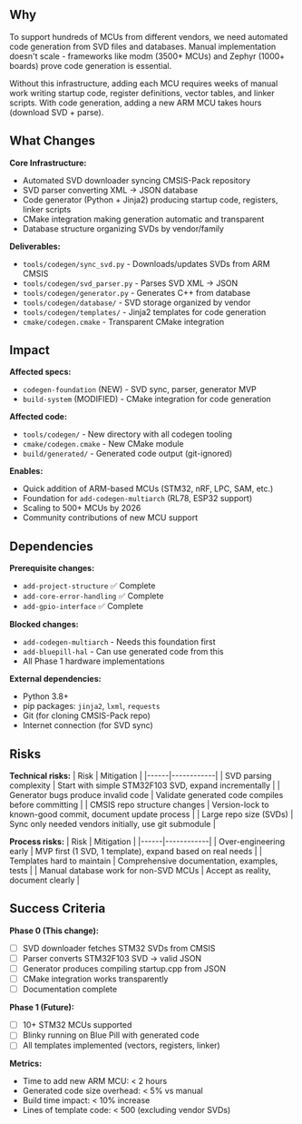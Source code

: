 ## Why

To support hundreds of MCUs from different vendors, we need automated code generation from SVD files and databases. Manual implementation doesn't scale - frameworks like modm (3500+ MCUs) and Zephyr (1000+ boards) prove code generation is essential.

Without this infrastructure, adding each MCU requires weeks of manual work writing startup code, register definitions, vector tables, and linker scripts. With code generation, adding a new ARM MCU takes hours (download SVD + parse).

## What Changes

**Core Infrastructure:**
- Automated SVD downloader syncing CMSIS-Pack repository
- SVD parser converting XML → JSON database
- Code generator (Python + Jinja2) producing startup code, registers, linker scripts
- CMake integration making generation automatic and transparent
- Database structure organizing SVDs by vendor/family

**Deliverables:**
- `tools/codegen/sync_svd.py` - Downloads/updates SVDs from ARM CMSIS
- `tools/codegen/svd_parser.py` - Parses SVD XML → JSON
- `tools/codegen/generator.py` - Generates C++ from database
- `tools/codegen/database/` - SVD storage organized by vendor
- `tools/codegen/templates/` - Jinja2 templates for code generation
- `cmake/codegen.cmake` - Transparent CMake integration

## Impact

**Affected specs:**
- `codegen-foundation` (NEW) - SVD sync, parser, generator MVP
- `build-system` (MODIFIED) - CMake integration for code generation

**Affected code:**
- `tools/codegen/` - New directory with all codegen tooling
- `cmake/codegen.cmake` - New CMake module
- `build/generated/` - Generated code output (git-ignored)

**Enables:**
- Quick addition of ARM-based MCUs (STM32, nRF, LPC, SAM, etc.)
- Foundation for `add-codegen-multiarch` (RL78, ESP32 support)
- Scaling to 500+ MCUs by 2026
- Community contributions of new MCU support

## Dependencies

**Prerequisite changes:**
- `add-project-structure` ✅ Complete
- `add-core-error-handling` ✅ Complete
- `add-gpio-interface` ✅ Complete

**Blocked changes:**
- `add-codegen-multiarch` - Needs this foundation first
- `add-bluepill-hal` - Can use generated code from this
- All Phase 1 hardware implementations

**External dependencies:**
- Python 3.8+
- pip packages: `jinja2`, `lxml`, `requests`
- Git (for cloning CMSIS-Pack repo)
- Internet connection (for SVD sync)

## Risks

**Technical risks:**
| Risk | Mitigation |
|------|------------|
| SVD parsing complexity | Start with simple STM32F103 SVD, expand incrementally |
| Generator bugs produce invalid code | Validate generated code compiles before committing |
| CMSIS repo structure changes | Version-lock to known-good commit, document update process |
| Large repo size (SVDs) | Sync only needed vendors initially, use git submodule |

**Process risks:**
| Risk | Mitigation |
|------|------------|
| Over-engineering early | MVP first (1 SVD, 1 template), expand based on real needs |
| Templates hard to maintain | Comprehensive documentation, examples, tests |
| Manual database work for non-SVD MCUs | Accept as reality, document clearly |

## Success Criteria

**Phase 0 (This change):**
- [ ] SVD downloader fetches STM32 SVDs from CMSIS
- [ ] Parser converts STM32F103 SVD → valid JSON
- [ ] Generator produces compiling startup.cpp from JSON
- [ ] CMake integration works transparently
- [ ] Documentation complete

**Phase 1 (Future):**
- [ ] 10+ STM32 MCUs supported
- [ ] Blinky running on Blue Pill with generated code
- [ ] All templates implemented (vectors, registers, linker)

**Metrics:**
- Time to add new ARM MCU: < 2 hours
- Generated code size overhead: < 5% vs manual
- Build time impact: < 10% increase
- Lines of template code: < 500 (excluding vendor SVDs)
